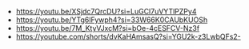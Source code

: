 - https://youtu.be/XSjdc7QrcDU?si=LuGCl7uVYTlPZPy4
- https://youtu.be/YTg6lFywph4?si=33W66K0CAUbKUOSh
- https://youtu.be/7M_KtyVJxcM?si=bOe-4cESFCV-Nz3f
- https://youtube.com/shorts/dvKaHAmsasQ?si=YGU2k-z3LwbQFs2-
